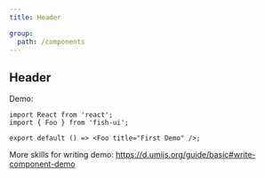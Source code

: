 ```yaml
---
title: Header

group:
  path: /components
---
```


## Header

Demo:

```tsx
import React from 'react';
import { Foo } from 'fish-ui';

export default () => <Foo title="First Demo" />;
```

More skills for writing demo: https://d.umijs.org/guide/basic#write-component-demo
